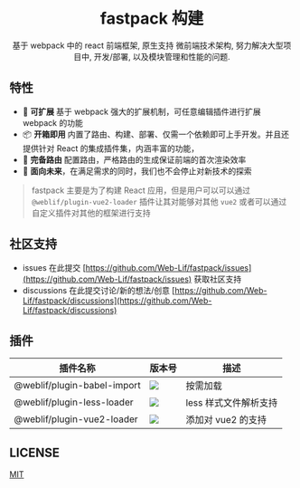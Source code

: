 <h1 align="center">fastpack 构建</h1>

<div align="center">
    基于 webpack 中的 react 前端框架, 原生支持 微前端技术架构, 努力解决大型项目中, 开发/部署, 以及模块管理和性能的问题.
</div>


## 特性

- 🎉 **可扩展** 基于 webpack 强大的扩展机制，可任意编辑插件进行扩展 webpack 的功能
- 📦 **开箱即用** 内置了路由、构建、部署、仅需一个依赖即可上手开发。并且还提供针对 React 的集成插件集，内涵丰富的功能，
- 🌴 **完备路由** 配置路由，严格路由的生成保证前端的首次渲染效率
- 🚄 **面向未来**，在满足需求的同时，我们也不会停止对新技术的探索

> fastpack 主要是为了构建 React 应用，但是用户可以可以通过 `@weblif/plugin-vue2-loader` 插件让其对能够对其他 `vue2` 或者可以通过自定义插件对其他的框架进行支持

## 社区支持

- issues 在此提交 [https://github.com/Web-Lif/fastpack/issues](https://github.com/Web-Lif/fastpack/issues) 获取社区支持
- discussions 在此提交讨论/新的想法/创意 [https://github.com/Web-Lif/fastpack/discussions](https://github.com/Web-Lif/fastpack/discussions) 

## 插件

| 插件名称                    | 版本号                                                            | 描述
|------                      |----                                                              |-----------
|@weblif/plugin-babel-import | ![](https://img.shields.io/npm/v/@weblif/plugin-babel-import)    | 按需加载
|@weblif/plugin-less-loader  | ![](https://img.shields.io/npm/v/@weblif/plugin-less-loader)     | less 样式文件解析支持
|@weblif/plugin-vue2-loader  | ![](https://img.shields.io/npm/v/@weblif/plugin-vue2-loader)     | 添加对 vue2 的支持 


## LICENSE

[MIT](./LICENSE)
